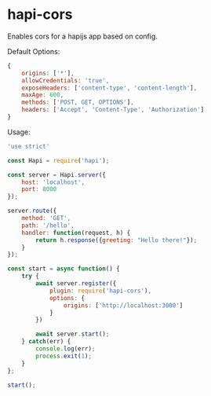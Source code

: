 # hapi-cors

Enables cors for a hapijs app based on config.

Default Options:  
```javascript
{
	origins: ['*'],
	allowCredentials: 'true',
	exposeHeaders: ['content-type', 'content-length'],
	maxAge: 600,
	methods: ['POST, GET, OPTIONS'],
	headers: ['Accept', 'Content-Type', 'Authorization']
}
```
	

Usage:
```javascript
'use strict'

const Hapi = require('hapi');

const server = Hapi.server({
	host: 'localhost',
	port: 8000
});

server.route({
	method: 'GET',
	path: '/hello',
	handler: function(request, h) {
		return h.response({greeting: "Hello there!"});
	}
});

const start = async function() {
	try {
		await server.register({
			plugin: require('hapi-cors'),
			options: {
				origins: ['http://localhost:3000']
			}
		})

		await server.start();
	} catch(err) {
		console.log(err);
		process.exit(1);
	}
};

start();
```
	    
	    